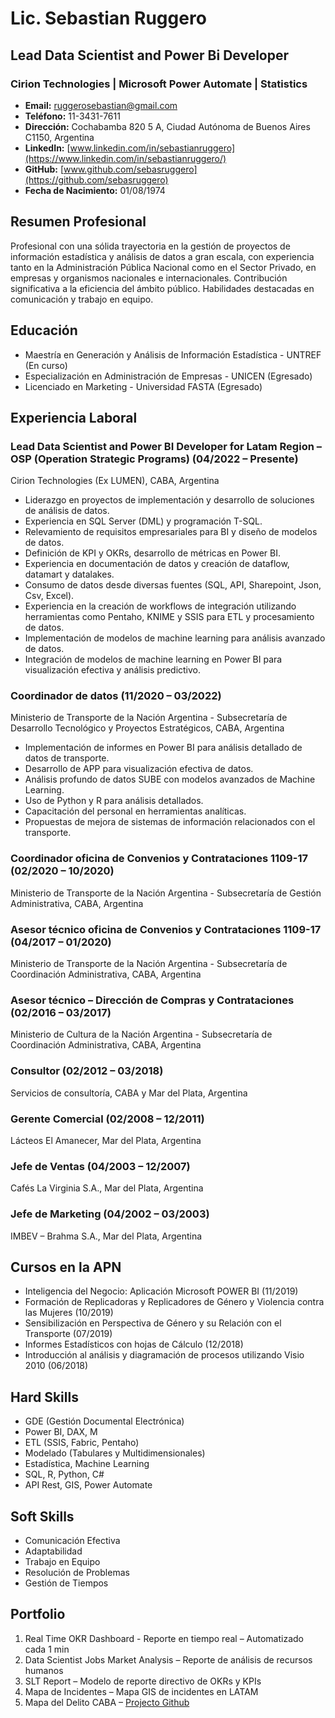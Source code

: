# Lic. Sebastian Ruggero

## Lead Data Scientist and Power Bi Developer 
### Cirion Technologies | Microsoft Power Automate | Statistics  

- **Email:** ruggerosebastian@gmail.com
- **Teléfono:** 11-3431-7611
- **Dirección:** Cochabamba 820 5 A, Ciudad Autónoma de Buenos Aires C1150, Argentina
- **LinkedIn:** [www.linkedin.com/in/sebastianruggero](https://www.linkedin.com/in/sebastianruggero/)
- **GitHub:** [www.github.com/sebasruggero](https://github.com/sebasruggero)
- **Fecha de Nacimiento:** 01/08/1974

## Resumen Profesional
Profesional con una sólida trayectoria en la gestión de proyectos de información estadística y análisis de datos a gran escala, con experiencia tanto en la Administración Pública Nacional como en el Sector Privado, en empresas y organismos nacionales e internacionales. Contribución significativa a la eficiencia del ámbito público. Habilidades destacadas en comunicación y trabajo en equipo.

## Educación
- Maestría en Generación y Análisis de Información Estadística - UNTREF (En curso)
- Especialización en Administración de Empresas - UNICEN (Egresado)
- Licenciado en Marketing - Universidad FASTA (Egresado)

## Experiencia Laboral 

### Lead Data Scientist and Power BI Developer for Latam Region – OSP (Operation Strategic Programs) (04/2022 – Presente)
Cirion Technologies (Ex LUMEN), CABA, Argentina  

-	Liderazgo en proyectos de implementación y desarrollo de soluciones de análisis de datos.
-	Experiencia en SQL Server (DML) y programación T-SQL.
-	Relevamiento de requisitos empresariales para BI y diseño de modelos de datos.
-	Definición de KPI y OKRs, desarrollo de métricas en Power BI.
-	Experiencia en documentación de datos y creación de dataflow, datamart y datalakes.
-	Consumo de datos desde diversas fuentes (SQL, API, Sharepoint, Json, Csv, Excel).
-	Experiencia en la creación de workflows de integración utilizando herramientas como Pentaho, KNIME y SSIS para ETL y procesamiento de datos.
-	Implementación de modelos de machine learning para análisis avanzado de datos.
-	Integración de modelos de machine learning en Power BI para visualización efectiva y análisis predictivo. 


### Coordinador de datos (11/2020 – 03/2022)
Ministerio de Transporte de la Nación Argentina - Subsecretaría de Desarrollo Tecnológico y Proyectos Estratégicos, CABA, Argentina  

- Implementación de informes en Power BI para análisis detallado de datos de transporte.
- Desarrollo de APP para visualización efectiva de datos.
- Análisis profundo de datos SUBE con modelos avanzados de Machine Learning.
- Uso de Python y R para análisis detallados.
- Capacitación del personal en herramientas analíticas.
- Propuestas de mejora de sistemas de información relacionados con el transporte.

### Coordinador oficina de Convenios y Contrataciones 1109-17 (02/2020 – 10/2020)
Ministerio de Transporte de la Nación Argentina - Subsecretaría de Gestión Administrativa, CABA, Argentina  

### Asesor técnico oficina de Convenios y Contrataciones 1109-17 (04/2017 – 01/2020)
Ministerio de Transporte de la Nación Argentina - Subsecretaría de Coordinación Administrativa, CABA, Argentina  

### Asesor técnico – Dirección de Compras y Contrataciones (02/2016 – 03/2017)
Ministerio de Cultura de la Nación Argentina - Subsecretaría de Coordinación Administrativa, CABA, Argentina  

### Consultor (02/2012 – 03/2018)
Servicios de consultoría, CABA y Mar del Plata, Argentina  

### Gerente Comercial (02/2008 – 12/2011)
Lácteos El Amanecer, Mar del Plata, Argentina  

### Jefe de Ventas (04/2003 – 12/2007)
Cafés La Virginia S.A., Mar del Plata, Argentina  

### Jefe de Marketing (04/2002 – 03/2003)
IMBEV – Brahma S.A., Mar del Plata, Argentina  


## Cursos en la APN
- Inteligencia del Negocio: Aplicación Microsoft POWER BI (11/2019)
- Formación de Replicadoras y Replicadores de Género y Violencia contra las Mujeres (10/2019)
- Sensibilización en Perspectiva de Género y su Relación con el Transporte (07/2019)
- Informes Estadísticos con hojas de Cálculo (12/2018)
- Introducción al análisis y diagramación de procesos utilizando Visio 2010 (06/2018)

## Hard Skills
- GDE (Gestión Documental Electrónica)
- Power BI, DAX, M
- ETL (SSIS, Fabric, Pentaho)
- Modelado (Tabulares y Multidimensionales)
- Estadística, Machine Learning
- SQL, R, Python, C#
- API Rest, GIS, Power Automate

## Soft Skills
- Comunicación Efectiva
- Adaptabilidad
- Trabajo en Equipo
- Resolución de Problemas
- Gestión de Tiempos

## Portfolio
1. Real Time OKR Dashboard - Reporte en tiempo real – Automatizado cada 1 min
2. Data Scientist Jobs Market Analysis – Reporte de análisis de recursos humanos
3. SLT Report – Modelo de reporte directivo de OKRs y KPIs
4. Mapa de Incidentes – Mapa GIS de incidentes en LATAM
5. Mapa del Delito CABA – [Projecto Github](https://github.com/sebasruggero/mapa_del_delito_caba)
